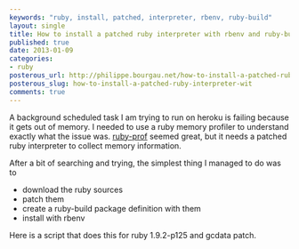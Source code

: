 ```yaml
---
keywords: "ruby, install, patched, interpreter, rbenv, ruby-build"
layout: single
title: How to install a patched ruby interpreter with rbenv and ruby-build
published: true
date: 2013-01-09
categories:
- ruby
posterous_url: http://philippe.bourgau.net/how-to-install-a-patched-ruby-interpreter-wit
posterous_slug: how-to-install-a-patched-ruby-interpreter-wit
comments: true
---
```

A background scheduled task I am trying to run on heroku is failing because it gets out of memory. I needed to use a ruby memory profiler to understand exactly what the issue was. <a href="https://github.com/rdp/ruby-prof">ruby-prof</a> seemed great, but it needs a patched ruby interpreter to collect memory information.

After a bit of searching and trying, the simplest thing I managed to do was to

* download the ruby sources
* patch them
* create a ruby-build package definition with them
* install with rbenv

Here is a script that does this for ruby 1.9.2-p125 and gcdata patch.

<script src="https://gist.github.com/4492543.js"></script>

